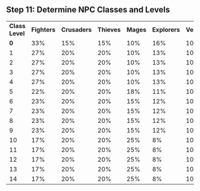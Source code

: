 ## Step 11: Determine NPC Classes and Levels

|  |  |  |  |  |  |  |
| --- | --- | --- | --- | --- | --- | --- |
| **Class Level** | **Fighters** | **Crusaders** | **Thieves** | **Mages** | **Explorers** | **Venturers** |
| **0** | 33% | 15% | 15% | 10% | 16% | 10% |
| 1 | 27% | 20% | 20% | 10% | 13% | 10% |
| 2 | 27% | 20% | 20% | 10% | 13% | 10% |
| 3 | 27% | 20% | 20% | 10% | 13% | 10% |
| 4 | 27% | 20% | 20% | 10% | 13% | 10% |
| 5 | 22% | 20% | 20% | 18% | 11% | 10% |
| 6 | 23% | 20% | 20% | 15% | 12% | 10% |
| 7 | 23% | 20% | 20% | 15% | 12% | 10% |
| 8 | 23% | 20% | 20% | 15% | 12% | 10% |
| 9 | 23% | 20% | 20% | 15% | 12% | 10% |
| 10 | 17% | 20% | 20% | 25% | 8% | 10% |
| 11 | 17% | 20% | 20% | 25% | 8% | 10% |
| 12 | 17% | 20% | 20% | 25% | 8% | 10% |
| 13 | 17% | 20% | 20% | 25% | 8% | 10% |
| 14 | 17% | 20% | 20% | 25% | 8% | 10% |
